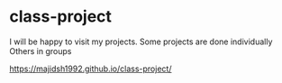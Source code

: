# class-project
 I will be happy to visit my projects. Some projects are done individually Others in groups

https://majidsh1992.github.io/class-project/

